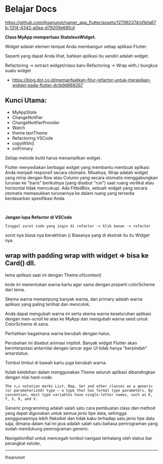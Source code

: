 # Belajar Docs



https://github.com/ihsanunot/namer_app_flutter/assets/127992374/d1bfa67b-1314-4342-a0ea-d79209e68fcd



**Class MyApp memperluas StatelessWidget.**

Widget adalah elemen tempat Anda membangun setiap aplikasi Flutter. 

Seperti yang dapat Anda lihat, bahkan aplikasi itu sendiri adalah widget.

Refactoring -> extract widget/class baru
Refactoring -> Wrap with./ bungkus suatu widget

- https://blog.dot.co.id/memanfaatkan-fitur-refactor-untuk-merapikan-widget-pada-flutter-dcfe9d968267

## Kunci Utama:
- MyAppState
- ChangeNotifier
- ChangeNotifierProvider
- Watch
- theme.textTheme
- Refactoring VSCode
- copyWith() 
- onPrimary

Setiap metode build harus menampilkan widget.

Flutter menyediakan berbagai widget yang membantu membuat aplikasi Anda menjadi responsif secara otomatis. Misalnya, Wrap adalah widget yang mirip dengan Row atau Column yang secara otomatis menggabungkan turunan ke "baris" berikutnya (yang disebut "run") saat ruang vertikal atau horizontal tidak mencukupi. Ada FittedBox, sebuah widget yang secara otomatis memasukkan turunannya ke dalam ruang yang tersedia berdasarkan spesifikasi Anda.

<br>

**Jangan lupa Refactor di VSCode**

```
Tinggal sorot code yang ingin di refactor -> klik kanan -> refactor
```
sorot nya biasa nya berakhiran ()
Biasanya yang di ekstrak itu itu Widget nya.

wrap with padding
wrap with widget => bisa ke Card() dll.
---


tema aplikasi saat ini dengan Theme.of(context)

kode ini menentukan warna kartu agar sama dengan properti colorScheme dari tema. 

Skema warna menampung banyak warna, dan primary adalah warna aplikasi yang paling terlihat dan mencolok.

Anda dapat mengubah warna ini serta skema warna keseluruhan aplikasi dengan men-scroll ke atas ke MyApp dan mengubah warna seed untuk ColorScheme di sana.


Perhatikan bagaimana warna berubah dengan halus. 

Perubahan ini disebut animasi implisit. Banyak widget Flutter akan berinterpolasi antarnilai dengan lancar agar UI tidak hanya "berpindah" antarstatus.

Tombol timbul di bawah kartu juga berubah warna. 

Itulah kelebihan dalam menggunakan Theme seluruh aplikasi dibandingkan dengan nilai hard-code.

```
The <…> notation marks List, Map, Set and other classes as a generic (or parameterized) type — a type that has formal type parameters. By convention, most type variables have single-letter names, such as E, T, S, K, and V.
```

Generic programming adalah salah satu cara pembuatan class dan method yang dapat digunakan untuk semua jenis tipe data, sehingga penggunaannya lebih fleksibel dan tidak kaku terhadap satu jenis tipe data saja, dimana dalam hal ini java adalah salah satu bahasa pemrograman yang sudah mendukung pemrograman generic.

NavigationRail untuk mencegah tombol navigasi terhalang oleh status bar perangkat seluler,

---
Ihsanunot

